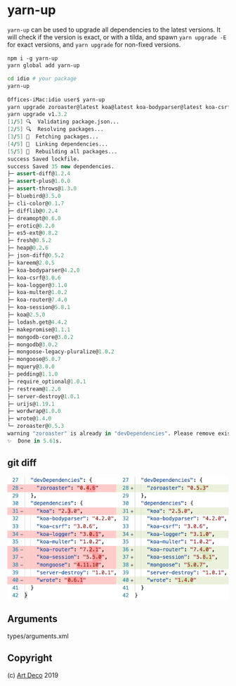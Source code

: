 # yarn-up

`yarn-up` can be used to upgrade all dependencies to the latest versions. It will check if the version is exact, or with a tilda, and spawn `yarn upgrade -E` for exact versions, and `yarn upgrade` for non-fixed versions.

```
npm i -g yarn-up
yarn global add yarn-up
```

```sh
cd idio # your package
yarn-up
```

```fs
Offices-iMac:idio user$ yarn-up
yarn upgrade zoroaster@latest koa@latest koa-bodyparser@latest koa-csrf@latest koa-logger@latest koa-multer@latest koa-router@latest koa-session@latest mongoose@latest server-destroy@latest wrote@latest --exact
yarn upgrade v1.3.2
[1/5] 🔍  Validating package.json...
[2/5] 🔍  Resolving packages...
[3/5] 🚚  Fetching packages...
[4/5] 🔗  Linking dependencies...
[5/5] 📃  Rebuilding all packages...
success Saved lockfile.
success Saved 35 new dependencies.
├─ assert-diff@1.2.4
├─ assert-plus@1.0.0
├─ assert-throws@1.3.0
├─ bluebird@3.5.0
├─ cli-color@0.1.7
├─ difflib@0.2.4
├─ dreamopt@0.6.0
├─ erotic@0.2.0
├─ es5-ext@0.8.2
├─ fresh@0.5.2
├─ heap@0.2.6
├─ json-diff@0.5.2
├─ kareem@2.0.5
├─ koa-bodyparser@4.2.0
├─ koa-csrf@3.0.6
├─ koa-logger@3.1.0
├─ koa-multer@1.0.2
├─ koa-router@7.4.0
├─ koa-session@5.8.1
├─ koa@2.5.0
├─ lodash.get@4.4.2
├─ makepromise@1.1.1
├─ mongodb-core@3.0.2
├─ mongodb@3.0.2
├─ mongoose-legacy-pluralize@1.0.2
├─ mongoose@5.0.7
├─ mquery@3.0.0
├─ pedding@1.1.0
├─ require_optional@1.0.1
├─ restream@1.2.0
├─ server-destroy@1.0.1
├─ urijs@1.19.1
├─ wordwrap@1.0.0
├─ wrote@1.4.0
└─ zoroaster@0.5.3
warning "zoroaster" is already in "devDependencies". Please remove existing entry first before adding it to "dependencies".
✨  Done in 5.61s.
```

## git diff

![git diff](./illustration.png)

## Arguments

<argufy>types/arguments.xml</argufy>

## Copyright

(c) [Art Deco][1] 2019

[1]: https://artd.eco